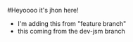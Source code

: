 #Heyoooo it's jhon here!

- I'm adding this from "feature branch"
- this coming from the dev-jsm branch